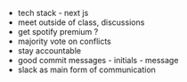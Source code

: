 
* tech stack - next js
* meet outside of class, discussions 
* get spotify premium ? 
* majority vote on conflicts 
* stay accountable 
* good commit messages - initials - message 
* slack as main form of communication
